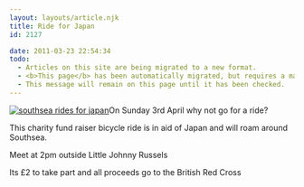 ```yaml
---
layout: layouts/article.njk
title: Ride for Japan
id: 2127

date: 2011-03-23 22:54:34
todo:
  - Articles on this site are being migrated to a new format.
  - <b>This page</b> has been automatically migrated, but requires a manual check-&amp;-tune to ensure the format and links all work as expected.
  - This message will remain on this page until it has been checked.
---
```


[![southsea rides for japan](http://www.pompeybug.co.uk/wp-content/uploads/2011/03/ride-japan2-205x300.png "southsea rides for japan")](http://www.pompeybug.co.uk/wp-content/uploads/2011/03/ride-japan2.png)On Sunday 3rd April why not go for a ride?

This charity fund raiser bicycle ride is in aid of Japan and will roam around Southsea.

Meet at 2pm outside Little Johnny Russels

Its £2 to take part and all proceeds go to the British Red Cross[](http://www.pompeybug.co.uk/2011/03/ride-for-japan/ride-japan/)[
](http://www.pompeybug.co.uk/2011/03/ride-for-japan/ride-japan-3/)